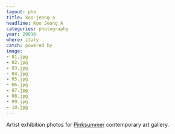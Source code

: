 ```yaml
---
layout: pho
title: koo-jeong-a
headline: Koo Jeong A
categories: photography
year: 20016
where: italy
catch: powered by
image:
- 01.jpg
- 02.jpg
- 03.jpg
- 04.jpg
- 05.jpg
- 06.jpg
- 07.jpg
- 08.jpg
- 09.jpg
- 10.jpg
---
```

Artist exhibition photos for [Pinksummer](http://pinksummer.com) contemporary art gallery.
